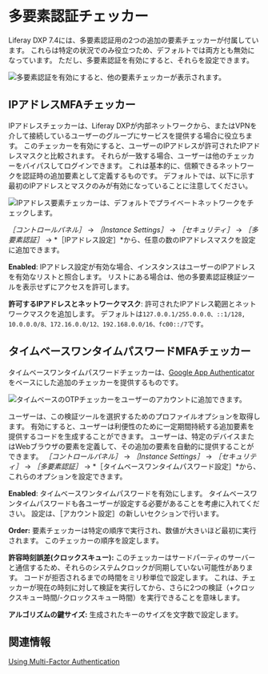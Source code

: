 # 多要素認証チェッカー

Liferay DXP 7.4には、多要素認証用の2つの追加の要素チェッカーが付属しています。 これらは特定の状況でのみ役立つため、デフォルトでは両方とも無効になっています。 ただし、多要素認証を有効にすると、それらを設定できます。

![多要素認証を有効にすると、他の要素チェッカーが表示されます。](./multi-factor-authentication-checkers/images/01.png)

## IPアドレスMFAチェッカー

IPアドレスチェッカーは、Liferay DXPが内部ネットワークから、またはVPNを介して接続しているユーザーのグループにサービスを提供する場合に役立ちます。 このチェッカーを有効にすると、ユーザーのIPアドレスが許可されたIPアドレスマスクと比較されます。 それらが一致する場合、ユーザーは他のチェッカーをバイパスしてログインできます。 これは基本的に、信頼できるネットワークを認証時の追加要素として定義するものです。 デフォルトでは、以下に示す最初のIPアドレスとマスクのみが有効になっていることに注意してください。

![IPアドレス要素チェッカーは、デフォルトでプライベートネットワークをチェックします。](./multi-factor-authentication-checkers/images/02.png)

*［コントロールパネル］* &rarr; *［Instance Settings］* &rarr; *［セキュリティ］* &rarr; *［多要素認証］* &rarr; *［IPアドレス設定］*から、任意の数のIPアドレスマスクを設定に追加できます。

**Enabled**: IPアドレス設定が有効な場合、インスタンスはユーザーのIPアドレスを有効なリストと照合します。 リストにある場合は、他の多要素認証検証ツールを表示せずにアクセスを許可します。

**許可するIPアドレスとネットワークマスク**: 許可されたIPアドレス範囲とネットワークマスクを追加します。 デフォルトは`127.0.0.1/255.0.0.0、::1/128, 10.0.0.0/8、172.16.0.0/12、192.168.0.0/16、fc00::/7`です。

## タイムベースワンタイムパスワードMFAチェッカー

タイムベースワンタイムパスワードチェッカーは、[Google App Authenticator](https://play.google.com/store/apps/details?id=com.google.android.apps.authenticator2)をベースにした追加のチェッカーを提供するものです。

![タイムベースのOTPチェッカーをユーザーのアカウントに追加できます。](./multi-factor-authentication-checkers/images/03.png)

ユーザーは、この検証ツールを選択するためのプロファイルオプションを取得します。 有効にすると、ユーザーは利便性のために一定期間持続する追加要素を提供するコードを生成することができます。 ユーザーは、特定のデバイスまたはWebブラウザの要素を定義して、その追加の要素を自動的に提供することができます。 *［コントロールパネル］* &rarr; *［Instance Settings］* &rarr; *［セキュリティ］* &rarr; *［多要素認証］* &rarr; *［タイムベースワンタイムパスワード設定］*から、これらのオプションを設定できます。

**Enabled**: タイムベースワンタイムパスワードを有効にします。 タイムベースワンタイムパスワードも各ユーザーが設定する必要があることを考慮に入れてください。 設定は、［アカウント設定］の新しいセクションで行います。

**Order:** 要素チェッカーは特定の順序で実行され、数値が大きいほど最初に実行されます。 このチェッカーの順序を設定します。

**許容時刻誤差(クロックスキュー):** このチェッカーはサードパーティのサーバーと通信するため、それらのシステムクロックが同期していない可能性があります。 コードが拒否されるまでの時間をミリ秒単位で設定します。 これは、チェッカーが現在の時刻に対して検証を実行してから、さらに2つの検証（+クロックスキュー時間/-クロックスキュー時間）を実行できることを意味します。

**アルゴリズムの鍵サイズ:** 生成されたキーのサイズを文字数で設定します。

## 関連情報

[Using Multi-Factor Authentication](./using-multi-factor-authentication.md)
